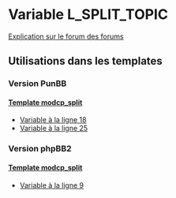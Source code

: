 # Variable L_SPLIT_TOPIC
[Explication sur le forum des forums](http://forum.forumactif.com/t294113-listing-des-variables#L_SPLIT_TOPIC)
## Utilisations dans les templates
### Version PunBB
#### [Template modcp_split](punbb/modcp_split.md)
* [Variable à la ligne 18](../punbb/modcp_split.tpl#L18)
* [Variable à la ligne 25](../punbb/modcp_split.tpl#L25)
### Version phpBB2
#### [Template modcp_split](subsilver/modcp_split.md)
* [Variable à la ligne 9](../subsilver/modcp_split.tpl#L9)